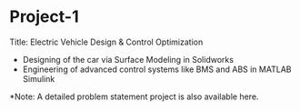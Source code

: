 # Project-1
Title: Electric Vehicle Design & Control Optimization
* Designing of the car via Surface Modeling in Solidworks
* Engineering of advanced control systems like BMS and ABS in MATLAB Simulink

*Note: A detailed problem statement project is also available here.
